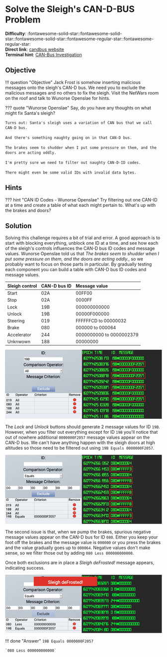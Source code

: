 # Solve the Sleigh's CAN-D-BUS Problem

**Difficulty**: :fontawesome-solid-star::fontawesome-solid-star::fontawesome-solid-star::fontawesome-regular-star::fontawesome-regular-star:<br/>
**Direct link**: [candbus website](https://candbus.kringlecastle.com/?challenge=candbus&id=d02344b9-d758-4e3f-a189-4dbdc154a277)<br/>
**Terminal hint**: [CAN-Bus Investigation](../hints/h7.md)


## Objective

!!! question "Objective"
    Jack Frost is somehow inserting malicious messages onto the sleigh's CAN-D bus. We need you to exclude the malicious messages and no others to fix the sleigh. Visit the NetWars room on the roof and talk to Wunorse Openslae for hints.

??? quote "Wunorse Openslae"
    Say, do you have any thoughts on what might fix Santa's sleigh?

    Turns out: Santa's sleigh uses a variation of CAN bus that we call CAN-D bus.

    And there's something naughty going on in that CAN-D bus.

    The brakes seem to shudder when I put some pressure on them, and the doors are acting oddly.

    I'm pretty sure we need to filter out naughty CAN-D-ID codes.

    There might even be some valid IDs with invalid data bytes.


## Hints

??? hint "CAN ID Codes - Wunorse Openslae"
    Try filtering out one CAN-ID at a time and create a table of what each might pertain to. What's up with the brakes and doors?


## Solution

Solving this challenge requires a bit of trial and error. A good approach is to start with blocking everything, unblock one ID at a time, and see how each of the sleigh's controls influences the CAN-D bus ID codes and message values. Wunorse Openslae told us that *The brakes seem to shudder when I put some pressure on them, and the doors are acting oddly.*, so we probably want to focus on those parts in particular. By gradually testing each component you can build a table with CAN-D bus ID codes and message values.

| Sleigh control  |  CAN-D bus ID | Message value            |
| :-------------- | :------------ | :------------------------|
| Start           | 02A           | 00FF00                   |
| Stop            | 02A           | 0000FF                   |
| Lock            | 19B           | 000000000000             |
| Unlock          | 19B           | 00000F000000             |
| Steering        | 019           | FFFFFFCD to 00000032     |
| Brake           | 080           | 000000 to 000064         |
| Accelerator     | 244           | 0000000000 to 0000002379 |
| Unknwown        | 188           | 00000000                 |

![Rogue lock/unlock codes](../img/objectives/o7/rogue_lock_unlock_codes.png)

The *Lock* and *Unlock* buttons should generate 2 message values for ID `19B`. However, when you filter out everything except for ID `19B` you'll notice that out of nowhere additional `0000000F2057` message values appear on the CAN-D bus. We can't have anything happen with the sleigh doors at high altitudes so those need to be filtered out using `19B Equals 0000000F2057`.

![Negative break message values](../img/objectives/o7/negative_brake_values.png)

The second issue is that, when we pump the brakes, spurious negative message values appear on the CAN-D bus for ID `080`. Either you keep your foot off the brakes and the message value is `000000` or you press the brakes and the value gradually goes up to `000064`. Negative values don't make sense, so we filter those out by adding `080 Less 000000000000`.

Once both exclusions are in place a *Sleigh deFrosted!* message appears, indicating success.

![Sleigh defrosted](../img/objectives/o7/sleigh_defrosted.png)


!!! done "Answer"
    `19B Equals 0000000F2057`

    `080 Less 000000000000`
